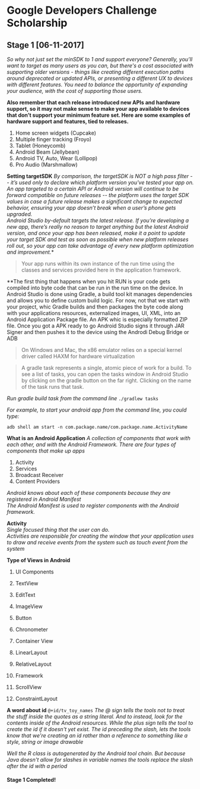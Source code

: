 # Google Developers Challenge Scholarship

## Stage 1 [06-11-2017]

*So why not just set the minSDK to 1 and support everyone? Generally, you’ll want to target as many users as you can, but there's a cost associated with supporting older versions - things like creating different execution paths around deprecated or updated APIs, or presenting a different UX to devices with different features. You need to balance the opportunity of expanding your audience, with the cost of supporting those users.*

**Also remember that each release introduced new APIs and hardware support, so it may not make sense to make your app available to devices that don’t support your minimum feature set. Here are some examples of hardware support and features, tied to releases.**

1. Home screen widgets (Cupcake)
2. Multiple finger tracking (Froyo)
3. Tablet (Honeycomb)
4. Android Beam (Jellybean)
5. Android TV, Auto, Wear (Lollipop)
6. Pro Audio (Marshmallow)

**Setting targetSDK**
*By comparison, the targetSDK is NOT a high pass filter -- it’s used only to declare which platform version you've tested your app on. An app targeted to a certain API or Android version will continue to be forward compatible on future releases -- the platform uses the target SDK values in case a future release makes a significant change to expected behavior, ensuring your app doesn’t break when a user’s phone gets upgraded.  
Android Studio by-default targets the latest release. If you’re developing a new app, there’s really no reason to target anything but the latest Android version, and once your app has been released, make it a point to update your target SDK and test as soon as possible when new platform releases roll out, so your app can take advantage of every new platform optimization and improvement.**

>Your app runs within its own instance of the run time using the classes and services provided here in the application framework. 

**The first thing that happens when you hit RUN is your code gets compiled into byte code that can be run in the run time on the device. In Android Studio is done using Gradle, a build tool kit manages dependencies and allows you to define custom build logic. For now, not that we start with your project, whic Gradle builds and then packages the byte code along with your applications resources, externalized images, UI, XML, into an Android Application Package file. An APK whic is especially formatted ZIP file. Once you got a APK ready to go Android Studio signs it through JAR Signer and then pushes it to the device using the Androdi Debug Bridge or ADB

>On Windows and Mac, the x86 emulator relies on a special kernel driver called HAXM for hardware virtualization

>A gradle task represents a single, atomic piece of work for a build. To see a list of tasks, you can open the tasks window in Android Studio by clicking on the gradle button on the far right. Clicking on the name of the task runs that task.

*Run gradle build task from the command line*
`./gradlew tasks`

*For example, to start your android app from the command line, you could type:*

`adb shell am start -n com.package.name/com.package.name.ActivityName`

**What is an Android Application**
*A collection of components that work with each other, and with the Android Framework. There are four types of components that make up apps*
1. Activity
2. Services
3. Broadcast Receiver
4. Content Providers

*Android knows about each of these components because they are registered in Android Manifest*  
*The Android Manifest is used to register components with the Android framework.*

**Activity**  
*Single focused thing that the user can do.*  
*Activities are responsible for creating the window that your application uses to draw and receive events from the system such as touch event from the system*

**Type of Views in Android**  
1. UI Components
  1. TextView
  2. EditText
  3. ImageView
  4. Button
  5. Chronometer

2. Container View
  1. LinearLayout
  2. RelativeLayout
  3. Framework
  4. ScrollView
  5. ConstraintLayout

**A word about id**
`@+id/tv_toy_names`
*The @ sign tells the tools not to treat the stuff inside the quotes as a string literal. And to instead, look for the contents inside of the Android resources. While the plus sign tells the tool to create the id if it doesn't yet exist. The id preceding the slash, lets the tools know that we're creating an id rather than a reference to something like a style, string or image drawable*

*Well the R class is autogenerated by the Android tool chain. But because Java doesn't allow for slashes in variable names the tools replace the slash after the id with a period*

#### Stage 1 Completed!
